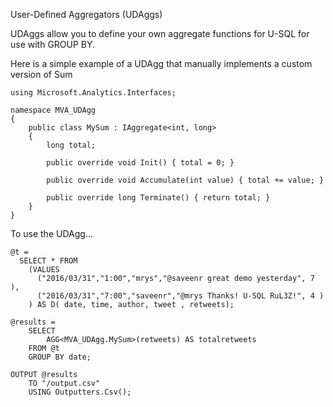 User-Defined Aggregators (UDAggs)

UDAggs allow you to define your own aggregate functions for U-SQL for use with GROUP BY.

Here is a simple example of a UDAgg that manually implements a custom version of Sum

```
using Microsoft.Analytics.Interfaces;

namespace MVA_UDAgg
{
    public class MySum : IAggregate<int, long>
    {
        long total;

        public override void Init() { total = 0; }

        public override void Accumulate(int value) { total += value; }

        public override long Terminate() { return total; }
    }
}
```
To use the UDAgg...

```
@t = 
  SELECT * FROM 
    (VALUES
      ("2016/03/31","1:00","mrys","@saveenr great demo yesterday", 7 ),
      ("2016/03/31","7:00","saveenr","@mrys Thanks! U-SQL RuL3Z!", 4 )
    ) AS D( date, time, author, tweet , retweets);

@results = 
    SELECT
        AGG<MVA_UDAgg.MySum>(retweets) AS totalretweets
    FROM @t
    GROUP BY date;

OUTPUT @results
    TO "/output.csv"
    USING Outputters.Csv();
```

